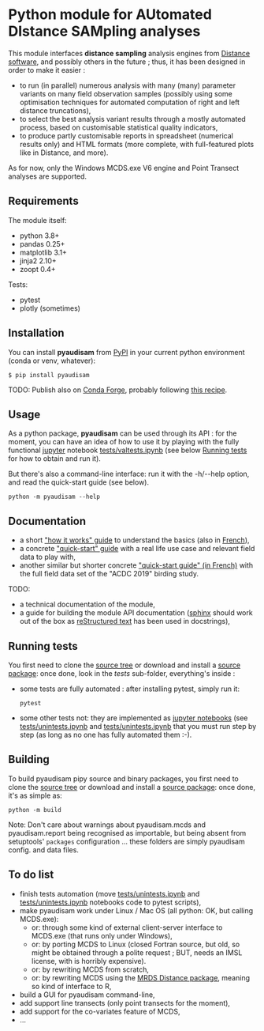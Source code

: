 # Python module for AUtomated DIstance SAMpling analyses

This module interfaces **distance sampling** analysis engines from [Distance software](https://distancesampling.org/), and possibly others in the future ; thus, it has been designed in order to make it easier :
* to run (in parallel) numerous analysis with many (many) parameter variants on many field observation samples
  (possibly using some optimisation techniques for automated computation of right and left distance truncations),
* to select the best analysis variant results through a mostly automated process, based on customisable statistical
  quality indicators,
* to produce partly customisable reports in spreadsheet (numerical results only) and HTML formats
  (more complete, with full-featured plots like in Distance, and more).

As for now, only the Windows MCDS.exe V6 engine and Point Transect analyses are supported.

## Requirements

The module itself:
* python 3.8+
* pandas 0.25+
* matplotlib 3.1+
* jinja2 2.10+
* zoopt 0.4+

Tests:
* pytest
* plotly (sometimes)

## Installation

You can install **pyaudisam** from [PyPI](https://pypi.org/project/pyaudisam/)
in your current python environment (conda or venv, whatever):

`$ pip install pyaudisam`

TODO: Publish also on [Conda Forge](https://conda-forge.org/), probably following
      [this recipe](https://jacobtomlinson.dev/posts/2020/publishing-open-source-python-packages-on-github-pypi-and-conda-forge/#conda-forge).  

## Usage

As a python package, **pyaudisam** can be used through its API : for the moment, you can have an idea of how to use 
it by playing with the fully functional [jupyter](https://jupyter.org/) notebook [tests/valtests.ipynb](./tests/valtests.ipynb) (see below [Running tests](#running-tests) for how to obtain and run it).

But there's also a command-line interface: run it with the -h/--help option, and read the quick-start guide (see below).

`python -m pyaudisam --help`

## Documentation

* a short ["how it works" guide](https://github.com/denmedius/pyaudisam/tree/main/docs/how-it-works/how-it-works-en.md) to understand the basics (also in [French](https://github.com/denmedius/pyaudisam/tree/main/docs/how-it-works/how-it-works-fr.md)),
* a concrete ["quick-start" guide](https://github.com/denmedius/pyaudisam/tree/main/docs/howto-acdc19-nat/howto.md) with a real life use case and relevant field data to play with,
* another similar but shorter concrete ["quick-start guide" (in French)](https://sylbor63.pagesperso-orange.fr/ds/acdc19/materiau-public.zip) with the full field data set of the "ACDC 2019" birding study.

TODO:
* a technical documentation of the module,
* a guide for building the module API documentation ([sphinx](https://www.sphinx-doc.org/) should work out of the box
  as [reStructured text](https://en.wikipedia.org/wiki/ReStructuredText) has been used in docstrings),

## Running tests

You first need to clone the [source tree](https://github.com/denmedius/pyaudisam) or download and install
a [source package](https://pypi.org/project/pyaudisam/#files): once done, look in the _tests_ sub-folder, 
everything's inside :
* some tests are fully automated : after installing pytest, simply run it:

  `pytest`

* some other tests not: they are implemented as [jupyter notebooks](https://jupyter.org/) (see [tests/unintests.ipynb](./tests/unintests.ipynb) and [tests/unintests.ipynb](./tests/unintests.ipynb']) that you must run step by step (as long as no one has fully automated them :-).

## Building

To build pyaudisam pipy source and binary packages, you first need to clone the [source tree](https://github.com/denmedius/pyaudisam) or download and install a [source package](https://pypi.org/project/pyaudisam/#files): once done, it's as simple as:

`python -m build`

Note: Don't care about warnings about pyaudisam.mcds and pyaudisam.report being recognised as importable,
 but being absent from setuptools' `packages` configuration ... these folders are simply pyaudisam config. and data files.

## To do list

* finish tests automation (move [tests/unintests.ipynb](./tests/unintests.ipynb) and [tests/unintests.ipynb](./tests/unintests.ipynb') notebooks code to pytest scripts),
* make pyaudisam work under Linux / Mac OS (all python: OK, but calling MCDS.exe):
    - or: through some kind of external client-server interface to MCDS.exe (that runs only under Windows),
    - or: by porting MCDS to Linux (closed Fortran source, but old, so might be obtained through a polite request ; BUT, needs an IMSL license, with is horribly expensive).
    - or: by rewriting MCDS from scratch,
    - or: by rewriting MCDS using the [MRDS Distance package](https://distancesampling.org/), meaning so kind of interface to R,
* build a GUI for pyaudisam command-line,
* add support line transects (only point transects for the moment),
* add support for the co-variates feature of MCDS,
* ...